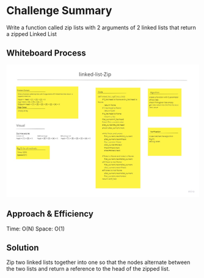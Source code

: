 # Challenge Summary
<!-- Description of the challenge -->

Write a function called zip lists with 2 arguments of 2 linked lists that return a zipped Linked List

## Whiteboard Process
<!-- Embedded whiteboard image -->
![Whiteboard Process](cc8.jpg)

## Approach & Efficiency
<!-- What approach did you take? Why? What is the Big O space/time for this approach? -->
Time: O(N)
Space: O(1)

## Solution
<!-- Show how to run your code, and examples of it in action -->
Zip two linked lists together into one so that the nodes alternate between the two lists and return a reference to the head of the zipped list.
